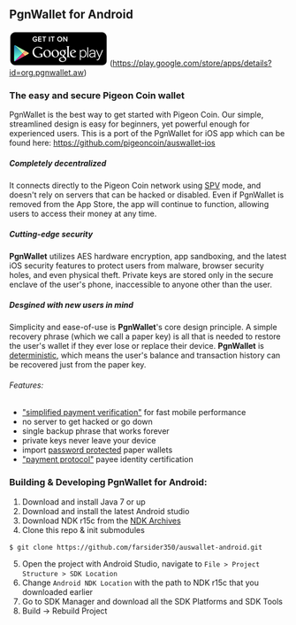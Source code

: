 PgnWallet for Android
----------------------------------

![download](/images/icon-google-play.png)
(https://play.google.com/store/apps/details?id=org.pgnwallet.aw)

### The easy and secure Pigeon Coin wallet

PgnWallet is the best way to get started with Pigeon Coin. Our simple, streamlined design is easy for beginners, yet powerful enough for experienced users. This is a port of the PgnWallet for iOS app which can be found here: https://github.com/pigeoncoin/auswallet-ios

##### Completely decentralized

It connects directly to the Pigeon Coin network using [SPV](https://en.bitcoin.it/wiki/Thin_Client_Security#Header-Only_Clients) mode, and doesn't rely on servers that can be hacked or disabled. Even if PgnWallet is removed from the App Store, the app will continue to function, allowing users to access their money at any time.

##### Cutting-edge security

**PgnWallet** utilizes AES hardware encryption, app sandboxing, and the latest iOS security features to protect users from malware, browser security holes, and even physical theft. Private keys are stored only in the secure enclave of the user's phone, inaccessible to anyone other than the user.

##### Desgined with new users in mind

Simplicity and ease-of-use is **PgnWallet**'s core design principle. A simple recovery phrase (which we call a paper key) is all that is needed to restore the user's wallet if they ever lose or replace their device. **PgnWallet** is [deterministic](https://github.com/bitcoin/bips/blob/master/bip-0032.mediawiki), which means the user's balance and transaction history can be recovered just from the paper key.

###### Features:

- ["simplified payment verification"](https://github.com/bitcoin/bips/blob/master/bip-0037.mediawiki) for fast mobile performance
- no server to get hacked or go down
- single backup phrase that works forever
- private keys never leave your device
- import [password protected](https://github.com/bitcoin/bips/blob/master/bip-0038.mediawiki) paper wallets
- ["payment protocol"](https://github.com/bitcoin/bips/blob/master/bip-0070.mediawiki) payee identity certification

### Building & Developing PgnWallet for Android:

1. Download and install Java 7 or up
2. Download and install the latest Android studio
3. Download NDK r15c from the [NDK Archives](https://developer.android.com/ndk/downloads/older_releases.html)
4. Clone this repo & init submodules
```bash
$ git clone https://github.com/farsider350/auswallet-android.git
```
5. Open the project with Android Studio, navigate to `File > Project Structure > SDK Location`
6. Change `Android NDK Location` with the path to NDK r15c that you downloaded earlier
7. Go to SDK Manager and download all the SDK Platforms and SDK Tools
9. Build -> Rebuild Project
